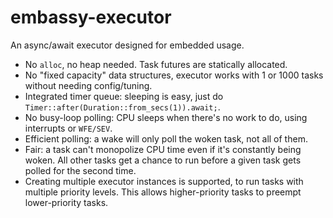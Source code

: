 # embassy-executor

An async/await executor designed for embedded usage.

- No `alloc`, no heap needed. Task futures are statically allocated.
- No "fixed capacity" data structures, executor works with 1 or 1000 tasks without needing config/tuning.
- Integrated timer queue: sleeping is easy, just do `Timer::after(Duration::from_secs(1)).await;`.
- No busy-loop polling: CPU sleeps when there's no work to do, using interrupts or `WFE/SEV`.
- Efficient polling: a wake will only poll the woken task, not all of them.
- Fair: a task can't monopolize CPU time even if it's constantly being woken. All other tasks get a chance to run before a given task gets polled for the second time.
- Creating multiple executor instances is supported, to run tasks with multiple priority levels. This allows higher-priority tasks to preempt lower-priority tasks.
